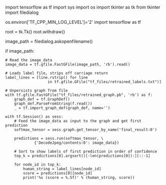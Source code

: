 import tensorflow as tf
import sys
import os
import tkinter as tk
from tkinter import filedialog


os.environ['TF_CPP_MIN_LOG_LEVEL']='2'
import tensorflow as tf



root = tk.Tk()
root.withdraw()

image_path = filedialog.askopenfilename()

if image_path:
    
    # Read the image_data
    image_data = tf.gfile.FastGFile(image_path, 'rb').read()

    # Loads label file, strips off carriage return
    label_lines = [line.rstrip() for line 
                       in tf.gfile.GFile("tf_files/retrained_labels.txt")]

    # Unpersists graph from file
    with tf.gfile.FastGFile("tf_files/retrained_graph.pb", 'rb') as f:
        graph_def = tf.GraphDef()
        graph_def.ParseFromString(f.read())
        _ = tf.import_graph_def(graph_def, name='')

    with tf.Session() as sess:
        # Feed the image_data as input to the graph and get first prediction
        softmax_tensor = sess.graph.get_tensor_by_name('final_result:0')
        
        predictions = sess.run(softmax_tensor, \
                 {'DecodeJpeg/contents:0': image_data})
        
        # Sort to show labels of first prediction in order of confidence
        top_k = predictions[0].argsort()[-len(predictions[0]):][::-1]
        
        for node_id in top_k:
            human_string = label_lines[node_id]
            score = predictions[0][node_id]
            print('%s (score = %.5f)' % (human_string, score))
